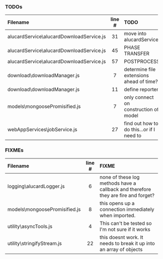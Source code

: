 ### TODOs
| Filename | line # | TODO
|:------|:------:|:------
| alucardService\alucardDownloadService.js | 31 | move into alucardService
| alucardService\alucardDownloadService.js | 45 | PHASE TRANSFER
| alucardService\alucardDownloadService.js | 57 | POSTPROCESS
| download\downloadManager.js | 7 | determine file extensions ahead of time?
| download\downloadManager.js | 11 | define reporter
| models\mongoosePromisified.js | 7 | only connect on construction of model
| webAppServices\jobService.js | 27 | find out how to do this...or if I need to

### FIXMEs
| Filename | line # | FIXME
|:------|:------:|:------
| logging\alucardLogger.js | 6 | none of these log methods have a callback and therefore they are fire and forget?
| models\mongoosePromisified.js | 8 | this opens up a connection immediately when imported.
| utility\asyncTools.js | 4 | This can't be tested so I'm not sure if it works
| utility\stringifyStream.js | 22 | this doesnt work. It needs to break it up into an array of objects
